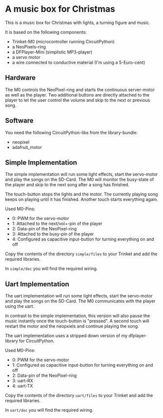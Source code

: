 A music box for Christmas
=========================


This is a music box for Christmas with lights, a turning figure and music.

It is  based on the following components:

  - Trinket-M0 (microcontroller running CircuitPython)
  - a NeoPixels-ring
  - a DFPlayer-Mini (simplistic MP3-player)
  - a servo motor
  - a wire connected to conductive material (I'm using a 5-Euro-cent)


Hardware
--------

The M0 controls the NeoPixel-ring and starts the continuous server-motor as well as
the player. Two additional buttons are directly attached to the player to let
the user control the volume and skip to the next or previous song.


Software
--------

You need the following CircuitPython-libs from the library-bundle:

  - neopixel
  - adafruit_motor


Simple Implementation
---------------------

The simple implementation will run some light effects, start the servo-motor
and play the songs on the SD-Card. The M0 will monitor the busy-state of the
player and skip to the next song after a song has finished.

The touch-button stops the lights and the motor. The currently playing song keeps on
playing until it has finished. Another touch starts everything again.

Used M0-Pins:

  - 0: PWM for the servo-motor
  - 1: Attached to the next/vol+-pin of the player
  - 2: Data-pin of the NeoPixel-ring
  - 3: Attached to the busy-pin of the player
  - 4: Configured as capacitive input-button for turning everything on and off

Copy the contents of the directory `simple/files` to your Trinket and add the
required libraries.

In `simple/doc` you will find the required wiring.


Uart Implementation
-------------------

The uart implementation will run some light effects, start the servo-motor
and play the songs on the SD-Card. The M0 communicates with the player using
the uart.

In contrast to the simple implementation, this version will also pause the music
instantly once the touch-button is "pressed". A second touch will restart the motor and
the neopxiels and continue playing the song.

The uart implementation uses a stripped down version of my dfplayer-library for CircuitPython.

Used M0-Pins:

  - 0: PWM for the servo-motor
  - 1: Configured as capacitive input-button for turning everything on and off
  - 2: Data-pin of the NeoPixel-ring
  - 3: uart-RX
  - 4: uart-TX

Copy the contents of the directory `uart/files` to your Trinket and add the
required libraries.

In `uart/doc` you will find the required wiring.
